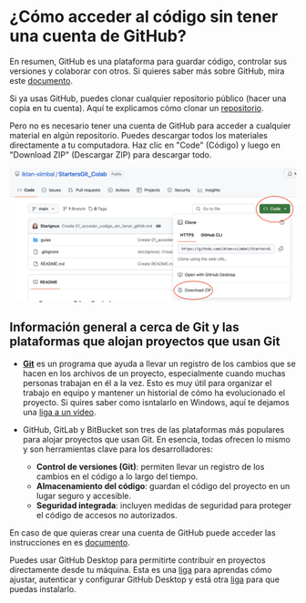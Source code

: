 # ¿Cómo acceder al código sin tener una cuenta de GitHub?

En resumen, GitHub es una plataforma para guardar código, controlar sus versiones y colaborar con otros. Si quieres 
saber más sobre GitHub, mira este [documento](https://docs-github-com.translate.goog/es/get-started/start-your-journey/hello-world?_x_tr_sl=en&_x_tr_tl=es&_x_tr_hl=en-US&_x_tr_pto=wapp&_x_tr_hist=true).

Si ya usas GitHub, puedes clonar cualquier repositorio público (hacer una copia en tu cuenta). Aquí te explicamos cómo 
clonar un [repositorio](https://docs.github.com/es/repositories/creating-and-managing-repositories/cloning-a-repository).

Pero no es necesario tener una cuenta de GitHub para acceder a cualquier material en algún repositorio. Puedes descargar 
todos los materiales directamente a tu computadora. Haz clic en "Code" (Código) y luego en "Download ZIP" 
(Descargar ZIP) para descargar todo.

![bajar codigo](./img/bajar_codigo.png)

## Información general a cerca de Git y las plataformas que alojan proyectos que usan Git

* [**Git**](https://es.wikipedia.org/wiki/Git) es un programa que ayuda a llevar un registro de los cambios que se 
hacen en los archivos de un proyecto, especialmente cuando muchas personas trabajan en él a la vez. Esto es muy útil 
para organizar el trabajo en equipo y mantener un historial de cómo ha evolucionado el proyecto. Si quires saber 
como isntalarlo en Windows, aquí te dejamos una [liga a un video](https://www.youtube.com/watch?v=WcYTcttEf50&t=46s).

* GitHub, GitLab y BitBucket son tres de las plataformas más populares para alojar proyectos que usan Git. 
En esencia, todas ofrecen lo mismo y son herramientas clave para los desarrolladores:
  * **Control de versiones (Git)**: permiten llevar un registro de los cambios en el código a lo largo del tiempo.
  * **Almacenamiento del código**: guardan el código del proyecto en un lugar seguro y accesible.
  * **Seguridad integrada**: incluyen medidas de seguridad para proteger el código de accesos no autorizados.

En caso de que quieras crear una cuenta de GitHub puede acceder las instrucciones en es [documento](https://docs.github.com/es/get-started/start-your-journey/creating-an-account-on-github).

Puedes usar GitHub Desktop para permitirte contribuir en proyectos directamente desde tu máquina. Esta es 
una [liga](https://docs.github.com/es/desktop/overview/getting-started-with-github-desktop) para aprendas cómo ajustar, 
autenticar y configurar GitHub Desktop y está otra [liga](https://www.youtube.com/watch?v=lx0rnIYVy1s&t=1s) para que 
puedas instalarlo. 


